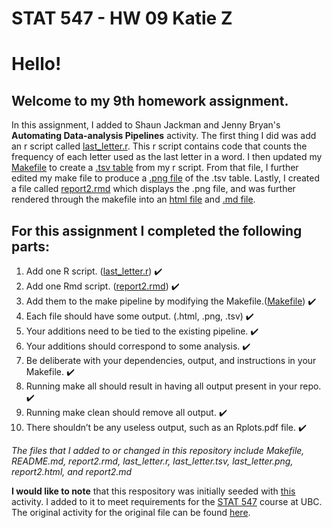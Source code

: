 STAT 547 - HW 09
Katie Z
=============

# Hello! 

## Welcome to my 9th homework assignment.

In this assignment, I added to Shaun Jackman and Jenny Bryan's **Automating Data-analysis Pipelines** activity. The first thing I did was add an r script called [last_letter.r](https://github.com/STAT545-UBC-students/hw09-katiezinn/blob/master/last_letter.r). This r script contains code that counts the frequency of each letter used as the last letter in a word. I then updated my [Makefile](https://github.com/STAT545-UBC-students/hw09-katiezinn/blob/master/Makefile) to create a [.tsv table](https://github.com/STAT545-UBC-students/hw09-katiezinn/blob/master/last_letter.tsv) from my r script. From that file, I further edited my make file to produce a [.png file](https://github.com/STAT545-UBC-students/hw09-katiezinn/blob/master/last_letter.png) of the .tsv table. Lastly, I created a file called [report2.rmd](https://github.com/STAT545-UBC-students/hw09-katiezinn/blob/master/report2.Rmd) which displays the .png file, and was further rendered through the makefile into an [html file](https://github.com/STAT545-UBC-students/hw09-katiezinn/blob/master/report2.html) and [.md file](https://github.com/STAT545-UBC-students/hw09-katiezinn/blob/master/report2.md).

## For this assignment I completed the following parts: 

1) Add one R script. ([last_letter.r](https://github.com/STAT545-UBC-students/hw09-katiezinn/blob/master/last_letter.r)) :heavy_check_mark:
2) Add one Rmd script. ([report2.rmd](https://github.com/STAT545-UBC-students/hw09-katiezinn/blob/master/report2.Rmd)) :heavy_check_mark:
3) Add them to the make pipeline by modifying the Makefile.([Makefile](https://github.com/STAT545-UBC-students/hw09-katiezinn/blob/master/Makefile)) :heavy_check_mark:
4) Each file should have some output. (.html, .png, .tsv) :heavy_check_mark:
5) Your additions need to be tied to the existing pipeline. :heavy_check_mark:
6) Your additions should correspond to some analysis. :heavy_check_mark:
7) Be deliberate with your dependencies, output, and instructions in your Makefile. :heavy_check_mark:
8) Running make all should result in having all output present in your repo. :heavy_check_mark:
9) Running make clean should remove all output. :heavy_check_mark:
10) There shouldn’t be any useless output, such as an Rplots.pdf file. :heavy_check_mark:

*The files that I added to or changed in this repository include Makefile, README.md, report2.rmd, last_letter.r, last_letter.tsv, last_letter.png, report2.html, and report2.md*

**I would like to note** that this respository was initially seeded with [this](https://github.com/STAT545-UBC/make-activity) activity. I added to it to meet requirements for the [STAT 547](http://stat545.com/Classroom/assignments/hw09/hw09.html) course at UBC. The original activity for the original file can be found [here](http://stat545-ubc.github.io/automation04_make-activity.html).

